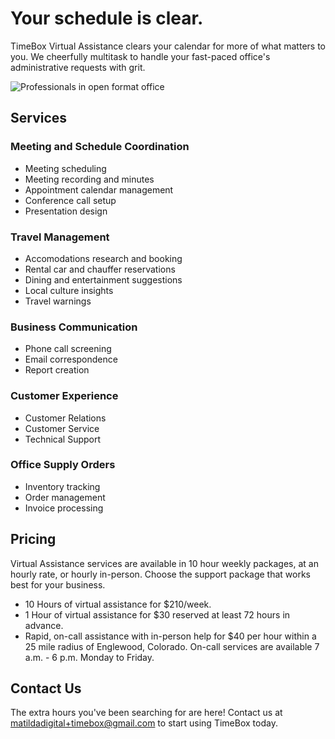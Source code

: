 # Your schedule is clear.

TimeBox Virtual Assistance clears your calendar for more of what matters to you. We cheerfully multitask to handle your fast-paced office's administrative requests with grit.

![Professionals in open format office](https://upload.wikimedia.org/wikipedia/commons/f/f2/Trollback_%2B_Company_office.JPG)

## Services

### Meeting and Schedule Coordination
- Meeting scheduling
- Meeting recording and minutes
- Appointment calendar management
- Conference call setup
- Presentation design

### Travel Management
- Accomodations research and booking
- Rental car and chauffer reservations
- Dining and entertainment suggestions
- Local culture insights
- Travel warnings

### Business Communication
- Phone call screening
- Email correspondence
- Report creation

### Customer Experience
- Customer Relations
- Customer Service
- Technical Support

### Office Supply Orders
- Inventory tracking
- Order management
- Invoice processing

## Pricing
Virtual Assistance services are available in 10 hour weekly packages, at an hourly rate, or hourly in-person. Choose the support package that works best for your business.

- 10 Hours of virtual assistance for $210/week.
- 1 Hour of virtual assistance for $30 reserved at least 72 hours in advance.
- Rapid, on-call assistance with in-person help for $40 per hour within a 25 mile radius of Englewood, Colorado. On-call services are available 7 a.m. - 6 p.m. Monday to Friday.

## Contact Us
The extra hours you've been searching for are here! Contact us at matildadigital+timebox@gmail.com to start using TimeBox today.
